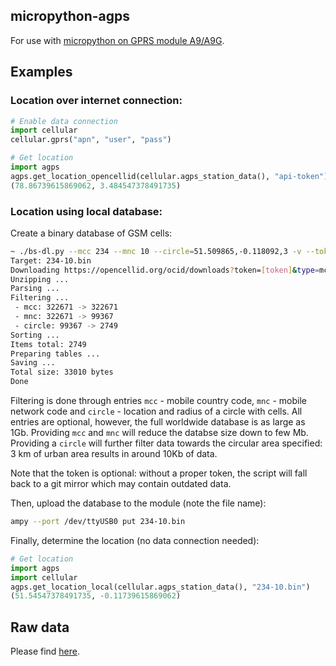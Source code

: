 micropython-agps
----------------

For use with [micropython on GPRS module A9/A9G](https://github.com/pulkin/micropython/tree/master/ports/gprs_a9).

Examples
--------

### Location over internet connection:

```python
# Enable data connection
import cellular
cellular.gprs("apn", "user", "pass")

# Get location
import agps
agps.get_location_opencellid(cellular.agps_station_data(), "api-token") # Please visit https://opencellid.org for getting your API token
(78.86739615869062, 3.484547378491735)
```

### Location using local database:

Create a binary database of GSM cells:

```bash
~ ./bs-dl.py --mcc 234 --mnc 10 --circle=51.509865,-0.118092,3 -v --token api-token # Please visit https://opencellid.org for getting your API token
Target: 234-10.bin
Downloading https://opencellid.org/ocid/downloads?token=[token]&type=mcc&file=234.csv.gz ...
Unzipping ...
Parsing ...
Filtering ...
 - mcc: 322671 -> 322671
 - mnc: 322671 -> 99367
 - circle: 99367 -> 2749
Sorting ...
Items total: 2749
Preparing tables ...
Saving ...
Total size: 33010 bytes
Done
```

Filtering is done through entries `mcc` - mobile country code, `mnc` - mobile network code and `circle` - location and radius of a circle with cells.
All entries are optional, however, the full worldwide database is as large as 1Gb.
Providing `mcc` and `mnc` will reduce the databse size down to few Mb.
Providing a `circle` will further filter data towards the circular area specified: 3 km of urban area results in around 10Kb of data.

Note that the token is optional: without a proper token, the script will fall back to a git mirror which may contain outdated data.

Then, upload the database to the module (note the file name):

```bash
ampy --port /dev/ttyUSB0 put 234-10.bin
```

Finally, determine the location (no data connection needed):

```python
# Get location
import agps
import cellular
agps.get_location_local(cellular.agps_station_data(), "234-10.bin")
(51.54547378491735, -0.11739615869062)
```

Raw data
--------

Please find [here](https://github.com/pulkin/agps-data).

